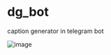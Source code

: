 # dg_bot
caption generator in telegram bot

![image](https://user-images.githubusercontent.com/45717260/232302724-3f1f3c6d-bc66-405b-b076-4a6a42c21975.png)

